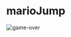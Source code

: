 # marioJump
 
![game-over](https://github.com/Miqcampos/marioJump/assets/145502751/0005e893-faaa-4140-8c37-ae129bd31a57)
